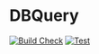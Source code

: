 # DBQuery
[![Build Check](https://github.com/srenner06/DBQuery/actions/workflows/build-check.yml/badge.svg)](https://github.com/srenner06/DBQuery/actions/workflows/build-check.yml)
[![Test](https://github.com/srenner06/DBQuery/actions/workflows/test.yml/badge.svg)](https://github.com/srenner06/DBQuery/actions/workflows/test.yml)